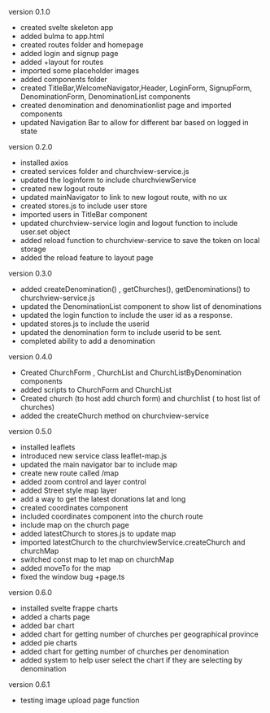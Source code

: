 version 0.1.0
- created svelte skeleton app
- added bulma to app.html 
- created routes folder and homepage
- added login and signup page 
- added +layout for routes
- imported some placeholder images 
- added components folder 
- created TitleBar,WelcomeNavigator,Header, LoginForm, SignupForm, DenominationForm, DenominationList components
- created denomination and denominationlist page and imported components
- updated Navigation Bar to allow for different bar based on logged in state

version 0.2.0
- installed axios 
- created services folder and churchview-service.js 
- updated the loginform to include churchviewService 
- created new logout route
- updated mainNavigator to link to new logout route, with no ux
- created stores.js to include user store
- imported users in TitleBar component
- updated churchview-service login and logout function to include user.set object
- added reload function to churchview-service to save the token on local storage
- added the reload feature to layout page


version 0.3.0
- added createDenomination() , getChurches(), getDenominations() to churchview-service.js
- updated the DenominationList component to show list of denominations 
- updated the login function to include the user id as a response.
- updated stores.js to include the userid 
- updated the denomination form to include userid to be sent.
- completed ability to add a denomination

version 0.4.0
- Created ChurchForm , ChurchList and ChurchListByDenomination components 
- added scripts to ChurchForm and ChurchList
- Created church (to host add church form) and churchlist ( to host list of churches) 
- added the createChurch method on churchview-service


version 0.5.0
- installed leaflets 
- introduced new service class leaflet-map.js 
- updated the main navigator bar to include map
- create new route called /map
- added zoom control and layer control 
- added Street style map layer 
- add a way to get the latest donations lat and long 
- created coordinates component 
- included coordinates component into the church route
- include map on the church page
- added latestChurch to stores.js to update map 
- imported latestChurch to the churchviewService.createChurch and churchMap
- switched const map to let map on churchMap 
- added moveTo for the map 
- fixed the window bug +page.ts

version 0.6.0
- installed svelte frappe charts 
- added a charts page 
- added bar chart
- added chart for getting number of churches per geographical province 
- added pie charts 
- added chart for getting number of churches per denomination
- added system to help user select the chart if they are selecting by denomination

version 0.6.1 
- testing image upload page function




